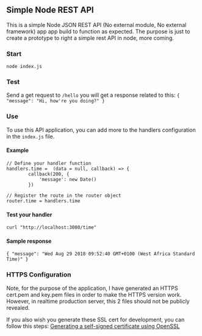## Simple Node REST API
This is a simple Node JSON REST API (No external module, No external framework) app app build to function as expected.
The purpose is just to create a prototype to right a simple rest API in node, 
more coming.

### Start
``` node index.js ```

### Test
Send a get request to ```/hello``` you will get a response related to this: ``` {
            "message": "Hi, how're you doing?"
        } ```

### Use
To use this API application, you can add more to the handlers configuration in the ```index.js``` file. 
#### Example 
```
// Define your handler function
handlers.time =  (data = null, callback) => {
        callback(200, {
            'message': new Date()
        })

// Register the route in the router object
router.time = handlers.time

```
#### Test your handler
```
curl "http://localhost:3000/time"
```

#### Sample response
```
{ "message": "Wed Aug 29 2018 09:52:40 GMT+0100 (West Africa Standard Time)" }

```

### HTTPS Configuration
Note, for the purpose of the application, I have generated an HTTPS cert.pem and key.pem files in order to make the HTTPS  version work. However, in realtime production server, this 2 files should not be publicly revealed.

If you also wish you generate these SSL cert for development, you can follow this steps: 
[Generating a self-signed certificate using OpenSSL](https://www.ibm.com/support/knowledgecenter/en/SSWHYP_4.0.0/com.ibm.apimgmt.cmc.doc/task_apionprem_gernerate_self_signed_openSSL.html)